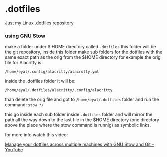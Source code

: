 # .dotfiles
Just my Linux .dotfiles repository

### using GNU Stow

make a folder under $ HOME directory called `.dotfiles`
this folder will be the git repository,
inside this folder make sub folders for the dotfiles with the same exact path as the orig from the  $HOME directory
for example the orig file for Alacritty is:

`/home/eyal/.config/alacritty/alacrotty.yml`

inside the .dotfiles folder it will be:

`/home/eyal/.dotfiles/alacritty/.config/alacritty`

than delete the orig file and got to `/home/eyal/.dotfiles` folder and run the command: `stow */`

this go inside each sub folder inside `.dotfiles` folder and will mirror the path all the way down to the last file in the $HOME directory (one directory above the place where the stow command is runnig) as symbolic links.

for more info watch this video:

[Manage your dotfiles across multiple machines with GNU Stow and Git - YouTube](https://www.youtube.com/watch?v=90xMTKml9O0)
